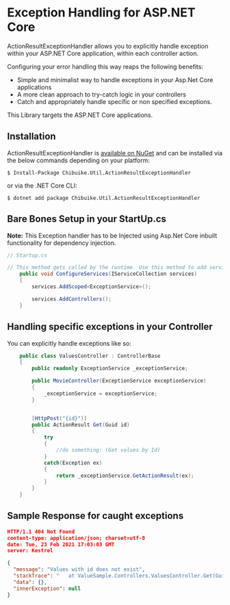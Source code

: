 ﻿# Exception Handling for ASP.NET Core

ActionResultExceptionHandler allows you to explicitly handle exception within your ASP.NET Core application, within each controller action.

Configuring your error handling this way reaps the following benefits:

- Simple and minimalist way to handle exceptions in your Asp.Net Core applications
- A more clean approach to try-catch logic in your controllers
- Catch and appropriately handle specific or non specified exceptions.

This Library targets the ASP.NET Core applications.

## Installation

ActionResultExceptionHandler is [available on NuGet](https://www.nuget.org/packages/Chibuike.Util.ActionResultExceptionHandler/) and can be installed via the below commands depending on your platform:

```
$ Install-Package Chibuike.Util.ActionResultExceptionHandler
```
or via the .NET Core CLI:

```
$ dotnet add package Chibuike.Util.ActionResultExceptionHandler
```

## Bare Bones Setup in your StartUp.cs

**Note:** This Exception handler has to be Injected using Asp.Net Core inbuilt functionality for dependency injection.

```csharp
// Startup.cs

// This method gets called by the runtime. Use this method to add services to the container.
    public void ConfigureServices(IServiceCollection services)
    {
        services.AddScoped<ExceptionService>();

        services.AddControllers();
    }
```


## Handling specific exceptions in your Controller

You can explicitly handle exceptions like so:

```csharp
    public class ValuesController : ControllerBase
    {
        public readonly ExceptionService _exceptionService;

        public MovieController(ExceptionService exceptionService)
        {
            _exceptionService = exceptionService;
        }


        [HttpPost("{id}")]
        public ActionResult Get(Guid id)
        {  
            try
            {
                //do something: (Get values by Id)
            }
            catch(Exception ex)
            {
                return _exceptionService.GetActionResult(ex);
            }
        }
    }
```


## Sample Response for caught exceptions
```json
HTTP/1.1 404 Not Found
content-type: application/json; charset=utf-8 
date: Tue, 23 Feb 2021 17:03:03 GMT 
server: Kestrel

{
  "message": "Values with id does not exist",
  "stackTrace": "   at ValueSample.Controllers.ValuesController.Get(Guid id) in C:\\Users\\Chibuike\\source\\repos\\ValueSample\\Controllers\\ValuesController.cs:line 63",
  "data": {},
  "innerException": null
}
```
